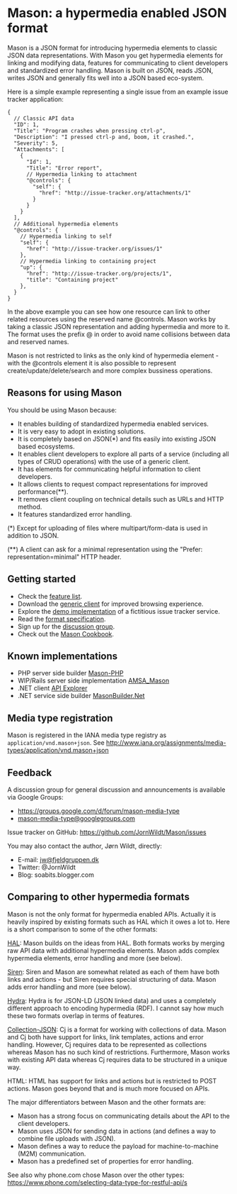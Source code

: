 # Mason: a hypermedia enabled JSON format

Mason is a JSON format for introducing hypermedia elements to classic JSON data representations. With Mason you get hypermedia elements for linking and modifying data, features for communicating to client developers and standardized error handling. Mason is built on JSON, reads JSON, writes JSON and generally fits well into a JSON based eco-system.

Here is a simple example representing a single issue from an example issue tracker application:

```
{
  // Classic API data
  "ID": 1,
  "Title": "Program crashes when pressing ctrl-p",
  "Description": "I pressed ctrl-p and, boom, it crashed.",
  "Severity": 5,
  "Attachments": [
    {
      "Id": 1,
      "Title": "Error report",
      // Hypermedia linking to attachment
      "@controls": {
        "self": {
          "href": "http://issue-tracker.org/attachments/1"
        }
      }
    }
  ],
  // Additional hypermedia elements
  "@controls": {
    // Hypermedia linking to self
    "self": {
      "href": "http://issue-tracker.org/issues/1"
    },
    // Hypermedia linking to containing project
    "up": {
      "href": "http://issue-tracker.org/projects/1",
      "title": "Containing project"
    },
  }
}
```

In the above example you can see how one resource can link to other related resources using the reserved name @controls. 
Mason works by taking a classic JSON representation and adding hypermedia and more to it. 
The format uses the prefix @ in order to avoid name collisions between data and reserved names.

Mason is not restricted to links as the only kind of hypermedia element - with the @controls element it is also possible to 
represent create/update/delete/search and more complex bussiness operations. 


## Reasons for using Mason

You should be using Mason because:

- It enables building of standardized hypermedia enabled services.
- It is very easy to adopt in existing solutions.
- It is completely based on JSON(*) and fits easily into existing JSON based ecosystems.
- It enables client developers to explore all parts of a service (including all types of CRUD operations) with the use of a generic client.
- It has elements for communicating helpful information to client developers.
- It allows clients to request compact representations for improved performance(**).
- It removes client coupling on technical details such as URLs and HTTP method.
- It features standardized error handling.

(*) Except for uploading of files where multipart/form-data is used in addition to JSON.

(**) A client can ask for a minimal representation using the "Prefer: representation=minimal" HTTP header.


## Getting started

- Check the [feature list](https://github.com/madjazz/Mason/wiki/Mason-features).
- Download the [generic client](https://github.com/madjazz/Mason/wiki/Generic-Mason-browser) for improved browsing experience.
- Explore the [demo implementation](https://github.com/madjazz/Mason/wiki/Example-service%3A-issue-tracker) of a fictitious issue tracker service.
- Read the [format specification](https://github.com/madjazz/Mason/wiki/mason-format-specification).
- Sign up for the [discussion group](https://groups.google.com/d/forum/mason-media-type).
- Check out the [Mason Cookbook](https://github.com/JornWildt/MasonCookBook).

## Known implementations

- PHP server side builder [Mason-PHP](https://github.com/Phone-com/mason-php)
- WIP/Rails server side implementation [AMSA_Mason](https://github.com/mooreniemi/amsa-mason)
- .NET client [API Explorer](https://github.com/JornWildt/Mason/wiki/Generic-Mason-browser)
- .NET service side builder [MasonBuilder.Net](https://github.com/JornWildt/Mason/tree/master/MasonBuilder.Net)

## Media type registration

Mason is registered in the IANA media type registry as `application/vnd.mason+json`. See http://www.iana.org/assignments/media-types/application/vnd.mason+json


## Feedback

A discussion group for general discussion and announcements is available via Google Groups:
- https://groups.google.com/d/forum/mason-media-type
- mason-media-type@googlegroups.com

Issue tracker on GitHub: https://github.com/JornWildt/Mason/issues

You may also contact the author, Jørn Wildt, directly: 
- E-mail: jw@fjeldgruppen.dk
- Twitter: @JornWildt
- Blog: soabits.blogger.com


## Comparing to other hypermedia formats

Mason is not the only format for hypermedia enabled APIs. Actually it is heavily inspired by existing formats such as HAL which it owes a lot to. Here is a short comparison to some of the other formats:

[HAL](http://tools.ietf.org/html/draft-kelly-json-hal-06): Mason builds on the ideas from HAL. Both formats works by merging raw API data with additional hypermedia elements. Mason adds complex hypermedia elements, error handling and more (see below).

[Siren](https://github.com/kevinswiber/siren): Siren and Mason are somewhat related as each of them have both links and actions - but Siren requires special structuring of data. Mason adds error handling and more (see below).

[Hydra](http://www.markus-lanthaler.com/hydra/): Hydra is for JSON-LD (JSON linked data) and uses a completely different approach to encoding hypermedia (RDF). I cannot say how much these two formats overlap in terms of features.

[Collection-JSON](http://amundsen.com/media-types/collection/): Cj is a format for working with collections of data. Mason and Cj both have support for links, link templates, actions and error handling. However, Cj requires data to be represented as collections whereas Mason has no such kind of restrictions. Furthermore, Mason works with existing API data whereas Cj requires data to be structured in a unique way.

HTML: HTML has support for links and actions but is restricted to POST actions. Mason goes beyond that and is much more focused on APIs.

The major differentiators between Mason and the other formats are:

- Mason has a strong focus on communicating details about the API to the client developers.
- Mason uses JSON for sending data in actions (and defines a way to combine file uploads with JSON).
- Mason defines a way to reduce the payload for machine-to-machine (M2M) communication.
- Mason has a predefined set of properties for error handling.

See also why phone.com chose Mason over the other types: https://www.phone.com/selecting-data-type-for-restful-api/s
